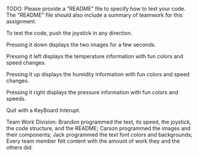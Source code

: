 TODO: Please provide a "README" file to specify how to test your code. The "README" file should also include a summary of teamwork for this assignment. 

To test the code, push the joystick in any direction.

Pressing it down displays the two images for a few seconds.

Pressing it left displays the temperature information with fun colors and speed changes.

Pressing it up displays the humidity information with fun colors and speed changes.

Pressing it right displays the pressure information with fun colors and speeds.

Quit with a KeyBoard Interupt.

Team Work Division:
Brandon programmed the text, its speed, the joystick, the code structure, and the README;
Carson programmed the images and their components;
Jack programmed the text font colors and backgrounds;
Every team member felt content with the amount of work they and the others did.